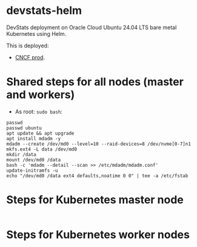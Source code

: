 ﻿# devstats-helm

DevStats deployment on Oracle Cloud Ubuntu 24.04 LTS bare metal Kubernetes using Helm.

This is deployed:
- [CNCF prod](https://devstats.cncf.io).

# Shared steps for all nodes (master and workers)

- As root: `sudo bash`:

```
passwd
passwd ubuntu
apt update && apt upgrade
apt install mdadm -y
mdadm --create /dev/md0 --level=10 --raid-devices=8 /dev/nvme[0-7]n1
mkfs.ext4 -L data /dev/md0
mkdir /data                         
mount /dev/md0 /data
bash -c 'mdadm --detail --scan >> /etc/mdadm/mdadm.conf'                                                           
update-initramfs -u
echo "/dev/md0 /data ext4 defaults,noatime 0 0" | tee -a /etc/fstab
```

# Steps for Kubernetes master node

```
```

# Steps for Kubernetes worker nodes

```
```
